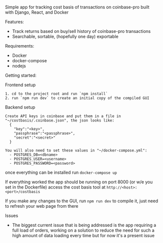 Simple app for tracking cost basis of transactions on coinbase-pro built with Django, React, and Docker


Features:
  - Track returns based on buy/sell history of coinbase-pro transactions
  - Searchable, sortable, (hopefully one day) exportable


Requirements:
  - Docker
  - docker-compose
  - nodejs


Getting started:

  Frontend setup

    1. cd to the project root and run `npm install`
    2. run `npm run dev` to create an initial copy of the compiled GUI


  Backend setup

    Create API keys in coinbase and put them in a file in "~/costbasis/.coinbase.json", the json looks like:
      {
        "key":"<key>",
        "passphrase":"<passphrase>",
        "secret":"<secret>"
      }

    You will also need to set these values in "~/docker-compose.yml":
      - POSTGRES_DB=<dbname>
      - POSTGRES_USER=<username>
      - POSTGRES_PASSWORD=<password>


   once everything can be installed run `docker-compose up`

  If everything worked the app should be running on port 8000 (or w/e you set in the Dockerfile) access
  the cost basis tool at `http://<host>:<port>/costbasis`

  If you make any changes to the GUI, run `npm run dev` to compile it, just need to refresh your web page from there


Issues
  - The biggest current issue that is being addressed is the app requiring a full load of orders, working on a solution to reduce the need for such a high amount of data loading every time but for now it's a present issue

